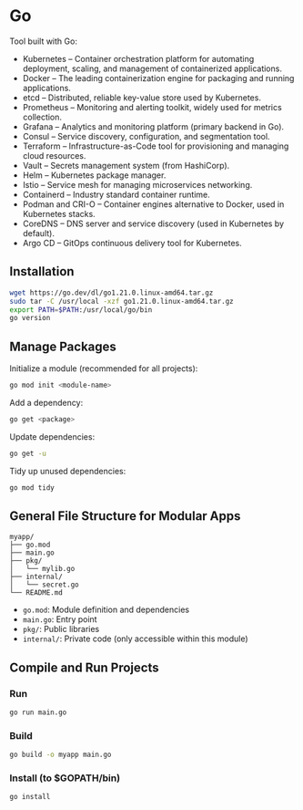 # Go

Tool built with Go:

- Kubernetes – Container orchestration platform for automating deployment, scaling, and management of containerized applications.
- Docker – The leading containerization engine for packaging and running applications.
- etcd – Distributed, reliable key-value store used by Kubernetes.
- Prometheus – Monitoring and alerting toolkit, widely used for metrics collection.
- Grafana – Analytics and monitoring platform (primary backend in Go).
- Consul – Service discovery, configuration, and segmentation tool.
- Terraform – Infrastructure-as-Code tool for provisioning and managing cloud resources.
- Vault – Secrets management system (from HashiCorp).
- Helm – Kubernetes package manager.
- Istio – Service mesh for managing microservices networking.
- Containerd – Industry standard container runtime.
- Podman and CRI-O – Container engines alternative to Docker, used in Kubernetes stacks.
- CoreDNS – DNS server and service discovery (used in Kubernetes by default).
- Argo CD – GitOps continuous delivery tool for Kubernetes.

## Installation

```bash
wget https://go.dev/dl/go1.21.0.linux-amd64.tar.gz
sudo tar -C /usr/local -xzf go1.21.0.linux-amd64.tar.gz
export PATH=$PATH:/usr/local/go/bin
go version
```

## Manage Packages

Initialize a module (recommended for all projects):

```bash
go mod init <module-name>
```

Add a dependency:

```bash
go get <package>
```

Update dependencies:

```bash
go get -u
```

Tidy up unused dependencies:

```bash
go mod tidy
```

## General File Structure for Modular Apps

```
myapp/
├── go.mod
├── main.go
├── pkg/
│   └── mylib.go
├── internal/
│   └── secret.go
└── README.md
```

- `go.mod`: Module definition and dependencies
- `main.go`: Entry point
- `pkg/`: Public libraries
- `internal/`: Private code (only accessible within this module)

## Compile and Run Projects

### Run

```bash
go run main.go
```

### Build

```bash
go build -o myapp main.go
```

### Install (to $GOPATH/bin)

```bash
go install
```
